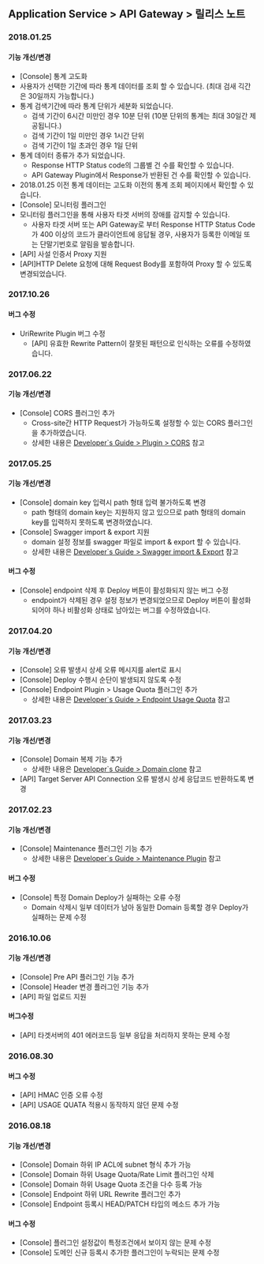 ## Application Service > API Gateway > 릴리스 노트

### 2018.01.25

#### 기능 개선/변경

- [Console] 통계 고도화 
- 사용자가 선택한 기간에 따라 통계 데이터를 조회 할 수 있습니다. (최대 검새 긱간은 30일까지 가능합니다.)
- 통계 검색기간에 따라 통계 단위가 세분화 되었습니다.  
  - 검색 기간이 6시간 미만인 경우 10분 단위 (10분 단위의 통계는 최대 30일간 제공됩니다.)
  - 검색 기간이 1일 미만인 경우 1시간 단위
  - 검색 기간이 1일 초과인 경우 1일 단위
- 통계 데이터 종류가 추가 되었습니다. 
  - Response HTTP Status code의 그룹별 건 수를 확인할 수 있습니다.
  - API Gateway Plugin에서 Response가 반환된 건 수를 확인할 수 있습니다.
- 2018.01.25 이전 통계 데이터는 고도화 이전의 통계 조회 페이지에서 확인할 수 있습니다. 
- [Console] 모니터링 플러그인 
- 모니터링 플러그인을 통해 사용자 타겟 서버의 장애를 감지할 수 있습니다. 
  - 사용자 타겟 서버 또는 API Gateway로 부터 Response HTTP Status Code가 400 이상의 코드가 클라이언트에 응답될 경우, 사용자가 등록한 이메일 또는 단말기번호로 알림을 발송합니다. 
- [API] 사설 인증서 Proxy 지원 
- [API]HTTP Delete 요청에 대해 Request Body를 포함하여 Proxy 할 수 있도록 변경되었습니다. 


### 2017.10.26

#### 버그 수정

- UriRewrite Plugin 버그 수정 
  - [API] 유효한 Rewrite Pattern이 잘못된 패턴으로 인식하는 오류를 수정하였습니다. 

### 2017.06.22

#### 기능 개선/변경

- [Console] CORS 플러그인 추가
  - Cross-site간 HTTP Request가 가능하도록 설정할 수 있는 CORS 플러그인을 추가하였습니다.
  - 상세한 내용은 <a href="/ko/Upcoming%20Products/API%20Gateway/ko/Developer%60s%20Guide/#cors" target="_blank">Developer`s Guide > Plugin > CORS</a> 참고

### 2017.05.25

#### 기능 개선/변경

- [Console] domain key 입력시 path 형태 입력 불가하도록 변경
  - path 형태의 domain key는 지원하지 않고 있으므로 path 형태의 domain key를 입력하지 못하도록 변경하였습니다.  
- [Console] Swagger import & export 지원
  - domain 설정 정보를 swagger 파일로 import & export 할 수 있습니다.  
  - 상세한 내용은 <a href="/ko/Upcoming%20Products/API%20Gateway/ko/Getting%20Started/#swagger-import-export" target="_blank">Developer`s Guide > Swagger import & Export</a> 참고

#### 버그 수정

- [Console] endpoint 삭제 후 Deploy 버튼이 활성화되지 않는 버그 수정
  - endpoint가 삭제된 경우 설정 정보가 변경되었으므로 Deploy 버튼이 활성화되어야 하나 비활성화 상태로 남아있는 버그를 수정하였습니다.

### 2017.04.20

#### 기능 개선/변경

- [Console] 오류 발생시 상세 오류 메시지를 alert로 표시
- [Console] Deploy 수행시 순단이 발생되지 않도록 수정
- [Console] Endpoint Plugin > Usage Quota 플러그인 추가
  - 상세한 내용은 <a href="/ko/Upcoming%20Products/API%20Gateway/ko/Developer%60s%20Guide/#endpoint-usage-quota" target="_blank">Developer`s Guide > Endpoint Usage Quota</a> 참고

### 2017.03.23

#### 기능 개선/변경

- [Console] Domain 복제 기능 추가
  - 상세한 내용은 <a href="/ko/Upcoming%20Products/API%20Gateway/ko/Getting%20Started/#domain_1" target="_blank">Developer`s Guide > Domain clone</a> 참고
- [API] Target Server API Connection 오류 발생시 상세 응답코드 반환하도록 변경

### 2017.02.23

#### 기능 개선/변경

- [Console] Maintenance 플러그인 기능 추가
  - 상세한 내용은 <a href="/ko/Upcoming%20Products/API%20Gateway/ko/Developer%60s%20Guide/#maintenance" target="_blank">Developer`s Guide > Maintenance Plugin</a> 참고

#### 버그 수정

- [Console] 특정 Domain Deploy가 실패하는 오류 수정  
  - Domain 삭제시 일부 데이터가 남아 동일한 Domain 등록할 경우 Deploy가 실패하는 문제 수정

### 2016.10.06

#### 기능 개선/변경

- [Console] Pre API 플러그인 기능 추가
- [Console] Header 변경 플러그인 기능 추가
- [API] 파일 업로드 지원

#### 버그수정

- [API] 타겟서버의 401 에러코드등 일부 응답을 처리하지 못하는 문제 수정

### 2016.08.30

#### 버그 수정

- [API] HMAC 인증 오류 수정
- [API] USAGE QUATA 적용시 동작하지 않던 문제 수정

### 2016.08.18

#### 기능 개선/변경

- [Console] Domain 하위  IP ACL에 subnet 형식 추가 가능
- [Console] Domain 하위 Usage Quota/Rate Limit 플러그인 삭제
- [Console] Domain 하위 Usage Quota 조건을 다수 등록 가능
- [Console] Endpoint 하위 URL Rewrite 플러그인 추가
- [Console] Endpoint 등록시  HEAD/PATCH 타입의 메소드 추가 가능

#### 버그 수정

- [Console] 플러그인 설정값이 특정조건에서 보이지 않는 문제 수정
- [Console] 도메인 신규 등록시 추가한 플러그인이 누락되는 문제 수정